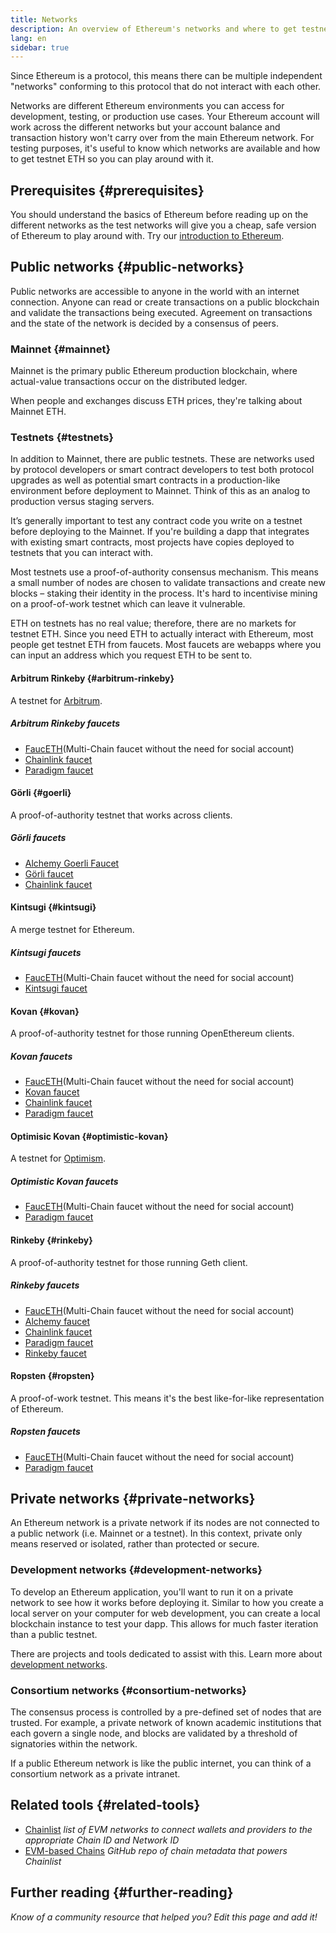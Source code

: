 ```yaml
---
title: Networks
description: An overview of Ethereum's networks and where to get testnet ether (ETH) for testing your application.
lang: en
sidebar: true
---
```


Since Ethereum is a protocol, this means there can be multiple independent "networks" conforming to this protocol that do not interact with each other.

Networks are different Ethereum environments you can access for development, testing, or production use cases. Your Ethereum account will work across the different networks but your account balance and transaction history won't carry over from the main Ethereum network. For testing purposes, it's useful to know which networks are available and how to get testnet ETH so you can play around with it.

## Prerequisites {#prerequisites}

You should understand the basics of Ethereum before reading up on the different networks as the test networks will give you a cheap, safe version of Ethereum to play around with. Try our [introduction to Ethereum](/developers/docs/intro-to-ethereum/).

## Public networks {#public-networks}

Public networks are accessible to anyone in the world with an internet connection. Anyone can read or create transactions on a public blockchain and validate the transactions being executed. Agreement on transactions and the state of the network is decided by a consensus of peers.

### Mainnet {#mainnet}

Mainnet is the primary public Ethereum production blockchain, where actual-value transactions occur on the distributed ledger.

When people and exchanges discuss ETH prices, they're talking about Mainnet ETH.

### Testnets {#testnets}

In addition to Mainnet, there are public testnets. These are networks used by protocol developers or smart contract developers to test both protocol upgrades as well as potential smart contracts in a production-like environment before deployment to Mainnet. Think of this as an analog to production versus staging servers.

It’s generally important to test any contract code you write on a testnet before deploying to the Mainnet. If you're building a dapp that integrates with existing smart contracts, most projects have copies deployed to testnets that you can interact with.

Most testnets use a proof-of-authority consensus mechanism. This means a small number of nodes are chosen to validate transactions and create new blocks – staking their identity in the process. It's hard to incentivise mining on a proof-of-work testnet which can leave it vulnerable.

ETH on testnets has no real value; therefore, there are no markets for testnet ETH. Since you need ETH to actually interact with Ethereum, most people get testnet ETH from faucets. Most faucets are webapps where you can input an address which you request ETH to be sent to.

#### Arbitrum Rinkeby {#arbitrum-rinkeby}

A testnet for [Arbitrum](https://arbitrum.io/).

##### Arbitrum Rinkeby faucets

- [FaucETH](https://fauceth.komputing.org)(Multi-Chain faucet without the need for social account)
- [Chainlink faucet](https://faucets.chain.link/)
- [Paradigm faucet](https://faucet.paradigm.xyz/)

#### Görli {#goerli}

A proof-of-authority testnet that works across clients.

##### Görli faucets

- [Alchemy Goerli Faucet](https://goerlifaucet.com/)
- [Görli faucet](https://faucet.goerli.mudit.blog/)
- [Chainlink faucet](https://faucets.chain.link/)

#### Kintsugi {#kintsugi}

A merge testnet for Ethereum.

##### Kintsugi faucets

- [FaucETH](https://fauceth.komputing.org)(Multi-Chain faucet without the need for social account)
- [Kintsugi faucet](https://faucet.kintsugi.themerge.dev/)

#### Kovan {#kovan}

A proof-of-authority testnet for those running OpenEthereum clients.

##### Kovan faucets

- [FaucETH](https://fauceth.komputing.org)(Multi-Chain faucet without the need for social account)
- [Kovan faucet](https://faucet.kovan.network/)
- [Chainlink faucet](https://faucets.chain.link/)
- [Paradigm faucet](https://faucet.paradigm.xyz/)

#### Optimisic Kovan {#optimistic-kovan}

A testnet for [Optimism](https://www.optimism.io/).

##### Optimistic Kovan faucets

- [FaucETH](https://fauceth.komputing.org)(Multi-Chain faucet without the need for social account)
- [Paradigm faucet](https://faucet.paradigm.xyz/)

#### Rinkeby {#rinkeby}

A proof-of-authority testnet for those running Geth client.

##### Rinkeby faucets

- [FaucETH](https://fauceth.komputing.org)(Multi-Chain faucet without the need for social account)
- [Alchemy faucet](https://RinkebyFaucet.com)
- [Chainlink faucet](https://faucets.chain.link/)
- [Paradigm faucet](https://faucet.paradigm.xyz/)
- [Rinkeby faucet](https://faucet.rinkeby.io/)

#### Ropsten {#ropsten}

A proof-of-work testnet. This means it's the best like-for-like representation of Ethereum.

##### Ropsten faucets

- [FaucETH](https://fauceth.komputing.org)(Multi-Chain faucet without the need for social account)
- [Paradigm faucet](https://faucet.paradigm.xyz/)

## Private networks {#private-networks}

An Ethereum network is a private network if its nodes are not connected to a public network (i.e. Mainnet or a testnet). In this context, private only means reserved or isolated, rather than protected or secure.

### Development networks {#development-networks}

To develop an Ethereum application, you'll want to run it on a private network to see how it works before deploying it. Similar to how you create a local server on your computer for web development, you can create a local blockchain instance to test your dapp. This allows for much faster iteration than a public testnet.

There are projects and tools dedicated to assist with this. Learn more about [development networks](/developers/docs/development-networks/).

### Consortium networks {#consortium-networks}

The consensus process is controlled by a pre-defined set of nodes that are trusted. For example, a private network of known academic institutions that each govern a single node, and blocks are validated by a threshold of signatories within the network.

If a public Ethereum network is like the public internet, you can think of a consortium network as a private intranet.

## Related tools {#related-tools}

- [Chainlist](https://chainlist.org/) _list of EVM networks to connect wallets and providers to the appropriate Chain ID and Network ID_
- [EVM-based Chains](https://github.com/ethereum-lists/chains) _GitHub repo of chain metadata that powers Chainlist_

## Further reading {#further-reading}

_Know of a community resource that helped you? Edit this page and add it!_
